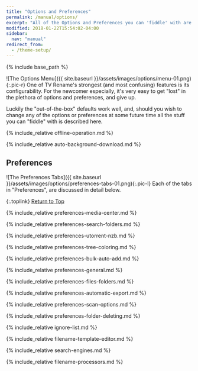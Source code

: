 ```yaml
---
title: "Options and Preferences"
permalink: /manual/options/
excerpt: "All of the Options and Preferences you can 'fiddle' with are described here."
modified: 2018-01-22T15:54:02-04:00
sidebar:
  nav: "manual"
redirect_from:
  - /theme-setup/
---
```


{% include base_path %}

![The Options Menu]({{ site.baseurl }}/assets/images/options/menu-01.png){:.pic-r}
One of TV&nbsp;Rename's strongest (and most confusing) features is its configurability. For the newcomer especially, it's very easy to get "lost" in the plethora of options and preferences, and give up.

Luckily the "out-of-the-box" defaults work well, and, should you wish to change any of the options or preferences at some future time all the stuff you can "fiddle" with is described here.

{% include_relative offline-operation.md %}

{% include_relative auto-background-download.md %}

<!-- START PREFERENCES ----------------------- -->
## Preferences

![The Preferences Tabs]({{ site.baseurl }}/assets/images/options/preferences-tabs-01.png){:.pic-l}
Each of the tabs in "Preferences", are discussed in detail below.

{:.toplink}
[Return to Top]()

{% include_relative preferences-media-center.md %}

{% include_relative preferences-search-folders.md %}

{% include_relative preferences-utorrent-nzb.md %}

{% include_relative preferences-tree-coloring.md %}

{% include_relative preferences-bulk-auto-add.md %}

{% include_relative preferences-general.md %}

{% include_relative preferences-files-folders.md %}

{% include_relative preferences-automatic-export.md %}

{% include_relative preferences-scan-options.md %}

{% include_relative preferences-folder-deleting.md %}

<!-- END PREFERENCES ------------------------- -->

{% include_relative ignore-list.md %}

{% include_relative filename-template-editor.md %}

{% include_relative search-engines.md %}

{% include_relative filename-processors.md %}

